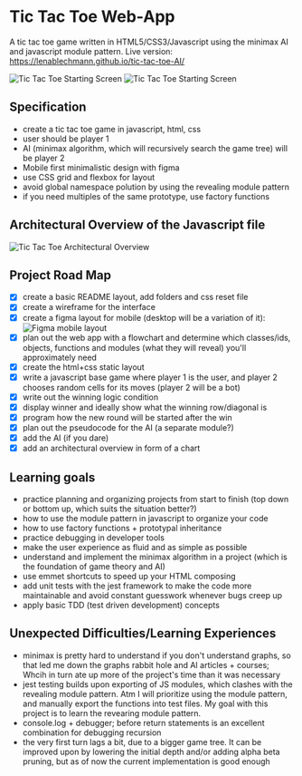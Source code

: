 # Tic Tac Toe Web-App
A tic tac toe game written in HTML5/CSS3/Javascript using the minimax AI and javascript module pattern. Live version: https://lenablechmann.github.io/tic-tac-toe-AI/

![Tic Tac Toe Starting Screen](images/ticTacToeStart.png)
![Tic Tac Toe Starting Screen](images/ticTacToeEnd.png)

## Specification
- create a tic tac toe game in javascript, html, css
- user should be player 1
- AI (minimax algorithm, which will recursively search the game tree) will be player 2
- Mobile first minimalistic design with figma
- use CSS grid and flexbox for layout
- avoid global namespace polution by using the revealing module pattern
- if you need multiples of the same prototype, use factory functions

## Architectural Overview of the Javascript file
![Tic Tac Toe Architectural Overview](images/architecture.png)

## Project Road Map
- [x] create a basic README layout, add folders and css reset file
- [x] create a wireframe for the interface
- [x] create a figma layout for mobile (desktop will be a variation of it): ![Figma mobile layout](images/figmaLayout.png)
- [x] plan out the web app with a flowchart and determine which classes/ids, objects, functions and modules (what they will reveal) you'll approximately need
- [x] create the html+css static layout
- [x] write a javascript base game where player 1 is the user, and player 2 chooses random cells for its moves (player 2 will be a bot)
- [x] write out the winning logic condition
- [x] display winner and ideally show what the winning row/diagonal is
- [x] program how the new round will be started after the win
- [x] plan out the pseudocode for the AI (a separate module?)
- [x] add the AI (if you dare)
- [x] add an architectural overview in form of a chart

## Learning goals
- practice planning and organizing projects from start to finish (top down or bottom up, which suits the situation better?)
- how to use the module pattern in javascript to organize your code
- how to use factory functions + prototypal inheritance
- practice debugging in developer tools
- make the user experience as fluid and as simple as possible
- understand and implement the minimax algorithm in a project (which is the foundation of game theory and AI)
- use emmet shortcuts to speed up your HTML composing
- add unit tests with the jest framework to make the code more maintainable and avoid constant guesswork whenever bugs creep up
- apply basic TDD (test driven development) concepts

## Unexpected Difficulties/Learning Experiences
- minimax is pretty hard to understand if you don't understand graphs, so that led me down the graphs rabbit hole and AI articles + courses; Whcih in turn ate up more of the project's time than it was necessary
- jest testing builds upon exporting of JS modules, which clashes with the revealing module pattern. Atm I will prioritize using the module pattern, and manually export the functions into test files. My goal with this project is to learn the revearing module pattern.
- console.log + debugger; before return statements is an excellent combination for debugging recursion
- the very first turn lags a bit, due to a bigger game tree. It can be improved upon by lowering the initial depth and/or adding alpha beta pruning, but as of now the current implementation is good enough


